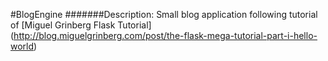 #BlogEngine
#######Description: 
Small blog application following tutorial of [Miguel Grinberg Flask Tutorial] (http://blog.miguelgrinberg.com/post/the-flask-mega-tutorial-part-i-hello-world)
